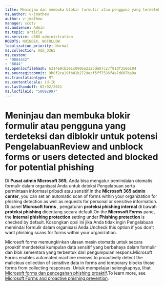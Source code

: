 ```yaml
---
title: Meninjau dan membuka blokir formulir atau pengguna yang terdeteksi dan diblokir untuk potensi Pengelabuan
ms.author: v-jmathew
author: v-jmathew
manager: scotv
ms.audience: Admin
ms.topic: article
ms.service: o365-administration
ROBOTS: NOINDEX, NOFOLLOW
localization_priority: Normal
ms.collection: Adm_O365
ms.custom:
- "9004442"
- "8044"
ms.openlocfilehash: 6314e9cb3e1c0906a2125de87c27f91df3560104
ms.sourcegitcommit: 9b8f2ca19fb81b2729ecf5ff7586f4e7d607ba9a
ms.translationtype: MT
ms.contentlocale: id-ID
ms.lasthandoff: 02/02/2021
ms.locfileid: "50092997"
---
```

# <a name="review-and-unblock-forms-or-users-detected-and-blocked-for-potential-phishing"></a><span data-ttu-id="21c8c-102">Meninjau dan membuka blokir formulir atau pengguna yang terdeteksi dan diblokir untuk potensi Pengelabuan</span><span class="sxs-lookup"><span data-stu-id="21c8c-102">Review and unblock forms or users detected and blocked for potential phishing</span></span>

<span data-ttu-id="21c8c-103">Di **Pusat admin Microsoft 365**, Anda bisa mengatur pemindaian otomatis formulir dalam organisasi Anda untuk deteksi Pengelabuan serta permintaan informasi pribadi atau sensitif.</span><span class="sxs-lookup"><span data-stu-id="21c8c-103">In the **Microsoft 365 admin center**, you can set an automatic scan of forms within your organization for phishing detection as well as requests for personal or sensitive information.</span></span> <span data-ttu-id="21c8c-104">Di panel **Microsoft forms** , pengaturan **proteksi phishing internal** di bawah **proteksi phishing** dicentang secara default.</span><span class="sxs-lookup"><span data-stu-id="21c8c-104">On the **Microsoft Forms** pane, the **Internal phishing protection** setting under **Phishing protection** is checked by default.</span></span> <span data-ttu-id="21c8c-105">Kosongkan opsi ini jika Anda tidak ingin Pengelabuan memindai formulir dalam organisasi Anda.</span><span class="sxs-lookup"><span data-stu-id="21c8c-105">Uncheck this option if you don't want phishing scans for forms within your organization.</span></span>

<span data-ttu-id="21c8c-106">Microsoft forms memungkinkan ulasan mesin otomatis untuk secara proaktif mendeteksi kumpulan data sensitif yang berbahaya dalam formulir dan blok sementara yang terbentuk dari pengumpulan respons.</span><span class="sxs-lookup"><span data-stu-id="21c8c-106">Microsoft Forms enables automated machine reviews to proactively detect the malicious collection of sensitive data in forms and temporary blocks those forms from collecting responses.</span></span> <span data-ttu-id="21c8c-107">Untuk mempelajari selengkapnya, lihat [Microsoft forms dan pencegahan phishing proaktif](https://support.microsoft.com/office/microsoft-forms-and-proactive-phishing-prevention-b3950a20-296d-4e8e-96f5-594ced998a90).</span><span class="sxs-lookup"><span data-stu-id="21c8c-107">To learn more, see [Microsoft Forms and proactive phishing prevention](https://support.microsoft.com/office/microsoft-forms-and-proactive-phishing-prevention-b3950a20-296d-4e8e-96f5-594ced998a90).</span></span>
